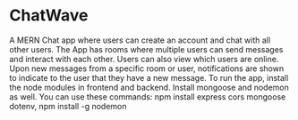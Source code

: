 # ChatWave
A MERN Chat app where users can create an account and chat with all other users. The App has rooms where multiple users can send messages and interact with each other. Users can also view which users are online. Upon new messages from a specific room or user, notifications are shown to indicate to the user that they have a new message.
To run the app, install the node modules in frontend and backend. Install mongoose and nodemon as well. You can use these commands: npm install express cors mongoose dotenv, npm install -g nodemon
